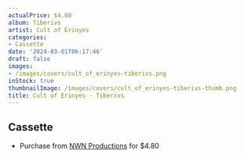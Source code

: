 ```yaml
---
actualPrice: $4.80
album: Tiberivs
artist: Cult of Erinyes
categories:
- Cassette
date: '2024-03-01T06:17:46'
draft: false
images:
- /images/covers/cult_of_erinyes-tiberivs.png
inStock: true
thumbnailImage: /images/covers/cult_of_erinyes-tiberivs-thumb.png
title: Cult of Erinyes - Tiberivs
---
```


## Cassette
* Purchase from [NWN Productions](http://shop.nwnprod.com/index.php?route=product/product&path=73&product_id=2799&sort=pd.name&order=ASC) for $4.80
